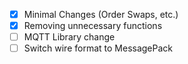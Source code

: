 * [x] Minimal Changes (Order Swaps, etc.)
* [x] Removing unnecessary functions
* [ ] MQTT Library change
* [ ] Switch wire format to MessagePack
